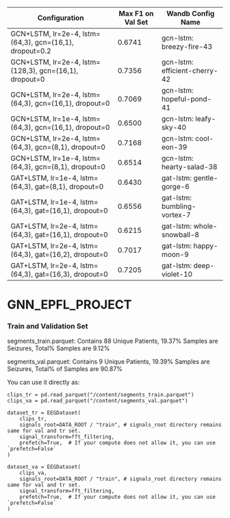 | Configuration  | Max F1 on Val Set | Wandb Config Name |
| ------------- | ------------- | ------------- | 
| GCN+LSTM, lr=2e-4, lstm=(64,3), gcn=(16,1), dropout=0.2   | 0.6741 |gcn-lstm: breezy-fire-43  | 
| GCN+LSTM, lr=2e-4, lstm=(128,3), gcn=(16,1), dropout=0  | 0.7356 |gcn-lstm: efficient-cherry-42 | 
| GCN+LSTM, lr=2e-4, lstm=(64,3), gcn=(16,1), dropout=0  | 0.7069 |gcn-lstm: hopeful-pond-41 | 
| GCN+LSTM, lr=1e-4, lstm=(64,3), gcn=(16,1), dropout=0 | 0.6500 |gcn-lstm: leafy-sky-40  | 
| GCN+LSTM, lr=2e-4, lstm=(64,3), gcn=(8,1), dropout=0  | 0.7168 |gcn-lstm: cool-eon-39 | 
| GCN+LSTM, lr=1e-4, lstm=(64,3), gcn=(8,1), dropout=0  | 0.6514 |gcn-lstm: hearty-salad-38 | 
| GAT+LSTM, lr=1e-4, lstm=(64,3), gat=(8,1), dropout=0  | 0.6430 |gat-lstm: gentle-gorge-6 | 
| GAT+LSTM, lr=1e-4, lstm=(64,3), gat=(16,1), dropout=0  | 0.6556 |gat-lstm: bumbling-vortex-7 | 
| GAT+LSTM, lr=2e-4, lstm=(64,3), gat=(16,1), dropout=0  | 0.6215 |gat-lstm: whole-snowball-8 | 
| GAT+LSTM, lr=2e-4, lstm=(64,3), gat=(16,2), dropout=0  | 0.7017 |gat-lstm: happy-moon-9 | 
| GAT+LSTM, lr=2e-4, lstm=(64,3), gat=(16,3), dropout=0  | 0.7205 |gat-lstm: deep-violet-10 | 

# GNN_EPFL_PROJECT

### Train and Validation Set
segments_train.parquet: Contains 88 Unique Patients, 19.37% Samples are Seizures, Total% Samples are 9.12%

segments_val.parquet: Contains 9 Unique Patients, 19.39% Samples are Seizures, Total% of Samples are 90.87%

You can use it directly as:

```
clips_tr = pd.read_parquet("/content/segments_train.parquet")
clips_va = pd.read_parquet("/content/segments_val.parquet")

dataset_tr = EEGDataset(
    clips_tr,
    signals_root=DATA_ROOT / "train", # signals_root directory remains same for val and tr set.
    signal_transform=fft_filtering,
    prefetch=True,  # If your compute does not allow it, you can use `prefetch=False`
)

dataset_va = EEGDataset(
    clips_va,
    signals_root=DATA_ROOT / "train", # signals_root directory remains same for val and tr set.
    signal_transform=fft_filtering,
    prefetch=True,  # If your compute does not allow it, you can use `prefetch=False`
)
```

